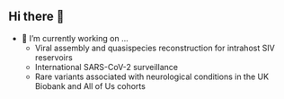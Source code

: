 ## Hi there 👋

- 🔬 I’m currently working on ...
    - Viral assembly and quasispecies reconstruction for intrahost SIV reservoirs
    - International SARS-CoV-2 surveillance
    - Rare variants associated with neurological conditions in the UK Biobank and All of Us cohorts
<!--
**seth-borrowman/seth-borrowman** is a ✨ _special_ ✨ repository because its `README.md` (this file) appears on your GitHub profile.

Here are some ideas to get you started:

- 🔭 I’m currently working on ...
- 🌱 I’m currently learning ...
- 👯 I’m looking to collaborate on ...
- 🤔 I’m looking for help with ...
- 💬 Ask me about ...
- 📫 How to reach me: ...
- 😄 Pronouns: ...
- ⚡ Fun fact: ...
-->
